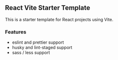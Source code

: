 ## React Vite Starter Template

This is a starter template for React projects using Vite.

### Features
* eslint and prettier support
* husky and lint-staged support
* sass / less support
